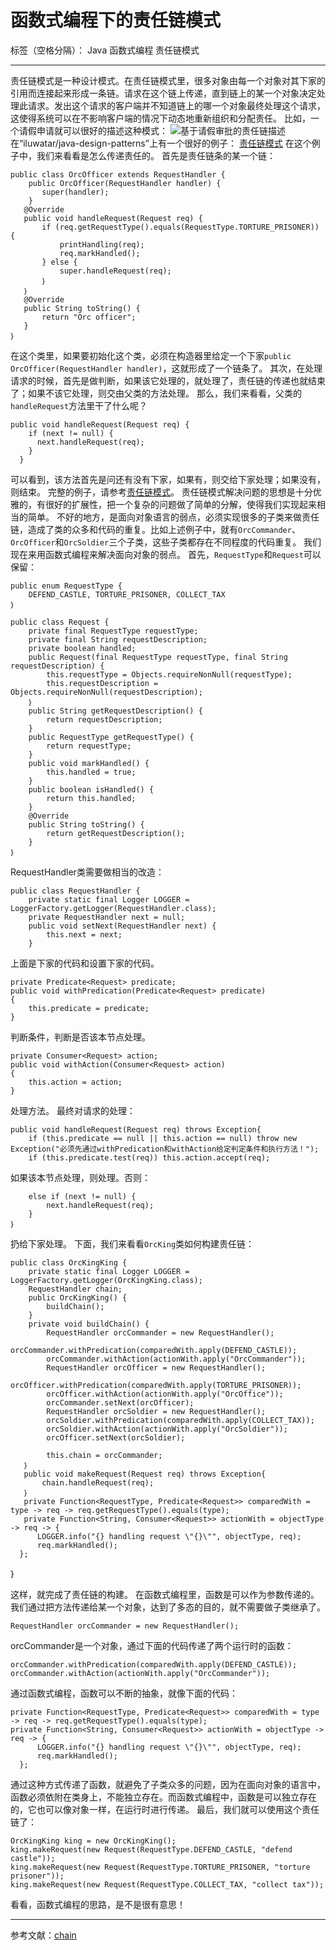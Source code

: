 ﻿# 函数式编程下的责任链模式

标签（空格分隔）： Java 函数式编程 责任链模式

---

责任链模式是一种设计模式。在责任链模式里，很多对象由每一个对象对其下家的引用而连接起来形成一条链。请求在这个链上传递，直到链上的某一个对象决定处理此请求。发出这个请求的客户端并不知道链上的哪一个对象最终处理这个请求，这使得系统可以在不影响客户端的情况下动态地重新组织和分配责任。
比如，一个请假申请就可以很好的描述这种模式：
![基于请假审批的责任链描述][1]
在“iluwatar/java-design-patterns”上有一个很好的例子：
[责任链模式][2]
在这个例子中，我们来看看是怎么传递责任的。
首先是责任链条的某一个链：

    public class OrcOfficer extends RequestHandler {
        public OrcOfficer(RequestHandler handler) {
	       super(handler);
	    }
	   @Override
	   public void handleRequest(Request req) {
	       if (req.getRequestType().equals(RequestType.TORTURE_PRISONER)) {
	           printHandling(req);
	           req.markHandled();
	       } else {
	           super.handleRequest(req);
	       ｝
	   ｝
	   @Override
	   public String toString() {
	       return "Orc officer";
	   }
    ｝
在这个类里，如果要初始化这个类，必须在构造器里给定一个下家`public OrcOfficer(RequestHandler handler)`，这就形成了一个链条了。
其次，在处理请求的时候，首先是做判断，如果该它处理的，就处理了，责任链的传递也就结束了；如果不该它处理，则交由父类的方法处理。
那么，我们来看看，父类的`handleRequest`方法里干了什么呢？

    public void handleRequest(Request req) {
	    if (next != null) {
	      next.handleRequest(req);
	    }
	  }
	  
可以看到，该方法首先是问还有没有下家，如果有，则交给下家处理；如果没有，则结束。
完整的例子，请参考[责任链模式][3]。
责任链模式解决问题的思想是十分优雅的，有很好的扩展性，把一个复杂的问题做了简单的分解，使得我们实现起来相当的简单。
不好的地方，是面向对象语言的弱点，必须实现很多的子类来做责任链，造成了类的众多和代码的重复。比如上述例子中，就有`OrcCommander`、`OrcOfficer`和`OrcSoldier`三个子类，这些子类都存在不同程度的代码重复。
我们现在来用函数式编程来解决面向对象的弱点。
首先，`RequestType`和`Request`可以保留：

    public enum RequestType {
        DEFEND_CASTLE, TORTURE_PRISONER, COLLECT_TAX
    ｝
    
    public class Request {
        private final RequestType requestType;
        private final String requestDescription;
        private boolean handled;
        public Request(final RequestType requestType, final String requestDescription) {
            this.requestType = Objects.requireNonNull(requestType);
            this.requestDescription = Objects.requireNonNull(requestDescription);
        ｝
        public String getRequestDescription() {
	        return requestDescription;
	    }
	    public RequestType getRequestType() {
	        return requestType;
	    }
	    public void markHandled() {
	        this.handled = true;
	    }
	    public boolean isHandled() {
	        return this.handled;
	    }
	    @Override
	    public String toString() {
	        return getRequestDescription();
	    }
	｝

RequestHandler类需要做相当的改造：

    public class RequestHandler {
        private static final Logger LOGGER = LoggerFactory.getLogger(RequestHandler.class);
        private RequestHandler next = null;
        public void setNext(RequestHandler next) {
            this.next = next;
        }
    

上面是下家的代码和设置下家的代码。

    private Predicate<Request> predicate;
    public void withPredication(Predicate<Request> predicate)
    {
        this.predicate = predicate;
    }
判断条件，判断是否该本节点处理。

    private Consumer<Request> action;
    public void withAction(Consumer<Request> action)
    {
        this.action = action;
    }
处理方法。
最终对请求的处理：

    public void handleRequest(Request req) throws Exception{
        if (this.predicate == null || this.action == null) throw new Exception("必须先通过withPredication和withAction给定判定条件和执行方法！");
        if (this.predicate.test(req)) this.action.accept(req);
    

如果该本节点处理，则处理。否则：

        else if (next != null) {
            next.handleRequest(req);
        }
    ｝
扔给下家处理。
下面，我们来看看`OrcKing`类如何构建责任链：

    public class OrcKingKing {
        private static final Logger LOGGER = LoggerFactory.getLogger(OrcKingKing.class);
        RequestHandler chain;
        public OrcKingKing() {
	        buildChain();
	    }
	    private void buildChain() {
	        RequestHandler orcCommander = new RequestHandler();
	        orcCommander.withPredication(comparedWith.apply(DEFEND_CASTLE));
	        orcCommander.withAction(actionWith.apply("OrcCommander"));
	        RequestHandler orcOfficer = new RequestHandler();
	        orcOfficer.withPredication(comparedWith.apply(TORTURE_PRISONER));
	        orcOfficer.withAction(actionWith.apply("OrcOffice"));
	        orcCommander.setNext(orcOfficer);
	        RequestHandler orcSoldier = new RequestHandler();
	        orcSoldier.withPredication(comparedWith.apply(COLLECT_TAX));
	        orcSoldier.withAction(actionWith.apply("OrcSoldier"));
	        orcOfficer.setNext(orcSoldier);
	        
	        this.chain = orcCommander;
	   ｝
	   public void makeRequest(Request req) throws Exception{
	       chain.handleRequest(req);
	   ｝
	   private Function<RequestType, Predicate<Request>> comparedWith = type -> req -> req.getRequestType().equals(type);
	   private Function<String, Consumer<Request>> actionWith = objectType -> req -> {
          LOGGER.info("{} handling request \"{}\"", objectType, req);
          req.markHandled();
      };
  ｝

这样，就完成了责任链的构建。
在函数式编程里，函数是可以作为参数传递的。我们通过把方法传递给某一个对象，达到了多态的目的，就不需要做子类继承了。

    RequestHandler orcCommander = new RequestHandler();
orcCommander是一个对象，通过下面的代码传递了两个运行时的函数：

    orcCommander.withPredication(comparedWith.apply(DEFEND_CASTLE));
	orcCommander.withAction(actionWith.apply("OrcCommander"));
	
通过函数式编程，函数可以不断的抽象，就像下面的代码：

    private Function<RequestType, Predicate<Request>> comparedWith = type -> req -> req.getRequestType().equals(type);
    private Function<String, Consumer<Request>> actionWith = objectType -> req -> {
          LOGGER.info("{} handling request \"{}\"", objectType, req);
          req.markHandled();
      };
  

通过这种方式传递了函数，就避免了子类众多的问题，因为在面向对象的语言中，函数必须依附在类身上，不能独立存在。而函数式编程中，函数是可以独立存在的，它也可以像对象一样，在运行时进行传递。
最后，我们就可以使用这个责任链了：

    OrcKingKing king = new OrcKingKing();
    king.makeRequest(new Request(RequestType.DEFEND_CASTLE, "defend castle"));
    king.makeRequest(new Request(RequestType.TORTURE_PRISONER, "torture prisoner"));
    king.makeRequest(new Request(RequestType.COLLECT_TAX, "collect tax"));

看看，函数式编程的思路，是不是很有意思！


----------
参考文献：[chain][4]


  [1]: https://gss1.bdstatic.com/9vo3dSag_xI4khGkpoWK1HF6hhy/baike/c0%3Dbaike92%2C5%2C5%2C92%2C30/sign=89a978df9fcad1c8c4b6f4751e570c6c/a8014c086e061d95b39c5fc871f40ad163d9ca6c.jpg
  [2]: https://github.com/iluwatar/java-design-patterns/tree/master/chain
  [3]: https://github.com/iluwatar/java-design-patterns/tree/master/chain
  [4]: https://github.com/iluwatar/java-design-patterns/tree/master/chain